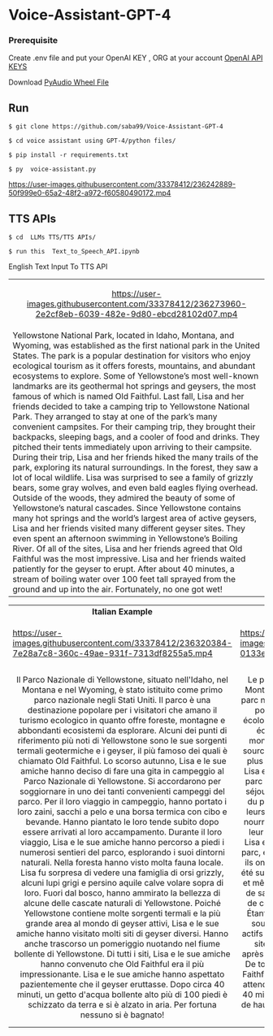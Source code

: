 # Voice-Assistant-GPT-4


###  Prerequisite

Create .env file and put your OpenAI KEY , ORG at your account [OpenAI API KEYS](https://platform.openai.com/account/api-keys)

Download [PyAudio Wheel File](https://www.lfd.uci.edu/~gohlke/pythonlibs/#pyaudio)

## Run

```shell
$ git clone https://github.com/saba99/Voice-Assistant-GPT-4

$ cd voice assistant using GPT-4/python files/

$ pip install -r requirements.txt

$ py  voice-assistant.py
```


https://user-images.githubusercontent.com/33378412/236242889-50f999e0-65a2-48f2-a972-f60580490172.mp4

## TTS APIs

```shell
$ cd  LLMs TTS/TTS APIs/

$ run this  Text_to_Speech_API.ipynb
```

English Text Input To TTS API 

<table class="center">
  <tr>
   <td width=85% style="text-align:center;">

   https://user-images.githubusercontent.com/33378412/236273960-2e2cf8eb-6039-482e-9d80-ebcd28102d07.mp4

  </td>              
 
</tr>
<tr> 
<td>
Yellowstone National Park, located in Idaho, Montana, and Wyoming, was established as the first national park in the United States. The park is a popular destination for visitors who enjoy ecological tourism as it offers forests, mountains, and abundant ecosystems to explore. Some of Yellowstone’s most well-known landmarks are its geothermal hot springs and geysers, the most famous of which is named Old Faithful.
Last fall, Lisa and her friends decided to take a camping trip to Yellowstone National Park. They arranged to stay at one of the park’s many convenient campsites. For their camping trip, they brought their backpacks, sleeping bags, and a cooler of food and drinks. They pitched their tents immediately upon arriving to their campsite.
During their trip, Lisa and her friends hiked the many trails of the park, exploring its natural surroundings. In the forest, they saw a lot of local wildlife. Lisa was surprised to see a family of grizzly bears, some gray wolves, and even bald eagles flying overhead. Outside of the woods, they admired the beauty of some of Yellowstone’s natural cascades.
Since Yellowstone contains many hot springs and the world’s largest area of active geysers, Lisa and her friends visited many different geyser sites. They even spent an afternoon swimming in Yellowstone’s Boiling River. Of all of the sites, Lisa and her friends agreed that Old Faithful was the most impressive. Lisa and her friends waited patiently for the geyser to erupt. After about 40 minutes, a stream of boiling water over 100 feet tall sprayed from the ground and up into the air. Fortunately, no one got wet!
  </td>  
  </tr>
  </table>

<table class="center">
  
  


<tr>
  <td style="text-align:center;"><b>Italian Example</b></td>
  <td style="text-align:center;"><b>French Example</b></td>
   <td style="text-align:center;"><b>German Example</b></td>
</tr>
<tr>
  <td>


https://user-images.githubusercontent.com/33378412/236320384-7e28a7c8-360c-49ae-931f-7313df8255a5.mp4


  </td>
  <td>

https://user-images.githubusercontent.com/33378412/236269497-0133efa7-43f0-4a5a-8ec7-250b880f32b8.mp4


  </td>
  <td>


https://user-images.githubusercontent.com/33378412/236269647-e0460dbc-dd53-4d65-a51e-9b7d7bba9819.mp4

  </td>              
 
</tr>


<tr>
  <td width=25% style="text-align:center;">Il Parco Nazionale di Yellowstone, situato nell'Idaho, nel Montana e nel Wyoming, è stato istituito come primo parco nazionale negli Stati Uniti. Il parco è una destinazione popolare per i visitatori che amano il turismo ecologico in quanto offre foreste, montagne e abbondanti ecosistemi da esplorare. Alcuni dei punti di riferimento più noti di Yellowstone sono le sue sorgenti termali geotermiche e i geyser, il più famoso dei quali è chiamato Old Faithful.
Lo scorso autunno, Lisa e le sue amiche hanno deciso di fare una gita in campeggio al Parco Nazionale di Yellowstone. Si accordarono per soggiornare in uno dei tanti convenienti campeggi del parco. Per il loro viaggio in campeggio, hanno portato i loro zaini, sacchi a pelo e una borsa termica con cibo e bevande. Hanno piantato le loro tende subito dopo essere arrivati al loro accampamento.
Durante il loro viaggio, Lisa e le sue amiche hanno percorso a piedi i numerosi sentieri del parco, esplorando i suoi dintorni naturali. Nella foresta hanno visto molta fauna locale. Lisa fu sorpresa di vedere una famiglia di orsi grizzly, alcuni lupi grigi e persino aquile calve volare sopra di loro. Fuori dal bosco, hanno ammirato la bellezza di alcune delle cascate naturali di Yellowstone.
Poiché Yellowstone contiene molte sorgenti termali e la più grande area al mondo di geyser attivi, Lisa e le sue amiche hanno visitato molti siti di geyser diversi. Hanno anche trascorso un pomeriggio nuotando nel fiume bollente di Yellowstone. Di tutti i siti, Lisa e le sue amiche hanno convenuto che Old Faithful era il più impressionante. Lisa e le sue amiche hanno aspettato pazientemente che il geyser eruttasse. Dopo circa 40 minuti, un getto d'acqua bollente alto più di 100 piedi è schizzato da terra e si è alzato in aria. Per fortuna nessuno si è bagnato!
    
    
    
  </td>

  <td width=25% style="text-align:center;">
Le parc national de Yellowstone, situé dans l'Idaho, le Montana et le Wyoming, a été créé en tant que premier parc national des États-Unis. Le parc est une destination populaire pour les visiteurs qui aiment le tourisme écologique car il offre des forêts, des montagnes et des écosystèmes abondants à explorer. Certains des monuments les plus connus de Yellowstone sont ses sources chaudes géothermiques et ses geysers, dont le plus célèbre s'appelle Old Faithful.
L'automne dernier, Lisa et ses amis ont décidé de faire du camping dans le parc national de Yellowstone. Ils se sont arrangés pour séjourner dans l'un des nombreux campings pratiques du parc. Pour leur voyage de camping, ils ont apporté leurs sacs à dos, sacs de couchage et une glacière de nourriture et de boissons. Ils ont planté leurs tentes dès leur arrivée à leur camping.
Au cours de leur voyage, Lisa et ses amis ont parcouru les nombreux sentiers du parc, explorant son environnement naturel. Dans la forêt, ils ont vu beaucoup d'animaux sauvages locaux. Lisa a été surprise de voir une famille de grizzlis, des loups gris et même des pygargues à tête blanche voler au-dessus de sa tête. En dehors des bois, ils ont admiré la beauté de certaines des cascades naturelles de Yellowstone.
Étant donné que Yellowstone contient de nombreuses sources chaudes et la plus grande zone de geysers actifs au monde, Lisa et ses amis ont visité de nombreux sites de geysers différents. Ils ont même passé un après-midi à nager dans la Boiling River de Yellowstone. De tous les sites, Lisa et ses amis ont convenu que Old Faithful était le plus impressionnant. Lisa et ses amis ont attendu patiemment que le geyser éclate. Après environ 40 minutes, un jet d'eau bouillante de plus de 100 pieds de haut a été pulvérisé du sol et s'est élevé dans les airs. Heureusement, personne ne s'est mouillé !
    
  
  </td>

  <td width=25% style="text-align:center;"> 
Der Yellowstone-Nationalpark in Idaho, Montana und Wyoming wurde als erster Nationalpark in den Vereinigten Staaten gegründet. Der Park ist ein beliebtes Ziel für Besucher, die den ökologischen Tourismus genießen, da er Wälder, Berge und reiche Ökosysteme zum Erkunden bietet. Einige der bekanntesten Wahrzeichen von Yellowstone sind seine geothermischen heißen Quellen und Geysire, von denen der berühmteste Old Faithful heißt.
Letzten Herbst beschlossen Lisa und ihre Freunde, einen Campingausflug in den Yellowstone-Nationalpark zu unternehmen. Sie vereinbarten, auf einem der vielen bequemen Campingplätze des Parks zu übernachten. Für ihren Campingausflug brachten sie ihre Rucksäcke, Schlafsäcke und eine Kühlbox mit Essen und Getränken mit. Sie schlugen ihre Zelte sofort nach der Ankunft auf ihrem Campingplatz auf.
Während ihrer Reise wanderten Lisa und ihre Freunde auf den vielen Pfaden des Parks und erkundeten die natürliche Umgebung. Im Wald sahen sie viele einheimische Wildtiere. Lisa war überrascht, eine Grizzlybärenfamilie, einige Grauwölfe und sogar Weißkopfseeadler über sich hinwegfliegen zu sehen. Außerhalb des Waldes bewunderten sie die Schönheit einiger natürlicher Kaskaden von Yellowstone.
Da Yellowstone viele heiße Quellen und das weltweit größte Gebiet aktiver Geysire enthält, besuchten Lisa und ihre Freunde viele verschiedene Geysir-Standorte. Sie verbrachten sogar einen Nachmittag damit, im Boiling River des Yellowstone zu schwimmen. Von allen Seiten waren sich Lisa und ihre Freunde einig, dass Old Faithful am beeindruckendsten war. Lisa und ihre Freunde warteten geduldig auf den Ausbruch des Geysirs. Nach etwa 40 Minuten spritzte ein über 100 Fuß hoher Strahl kochenden Wassers vom Boden in die Luft. Zum Glück wurde niemand nass!
  
  </td>

 </tr>
 

</table>

